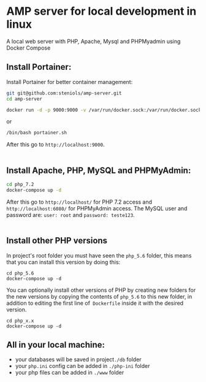 # AMP server for local development in linux

A local web server with PHP, Apache, Mysql and PHPMyadmin using Docker Compose

## Install Portainer:

Install Portainer for better container management:

```bash
git git@github.com:steniols/amp-server.git
cd amp-server
```
```bash
docker run -d -p 9000:9000 -v /var/run/docker.sock:/var/run/docker.sock portainer/portainer
```
or
```bash
/bin/bash portainer.sh
```
After this go to `http://localhost:9000`.
<br/>
<br/>

## Install Apache, PHP, MySQL and PHPMyAdmin:

```bash
cd php_7.2
docker-compose up -d
```
After this go to `http://localhost/` for PHP 7.2 access and `http://localhost:6080/` for PHPMyAdmin access. 
The MySQL user and password are: `user: root` and `password: teste123`.
<br/>
<br/>

## Install other PHP versions

In project's root folder you must have seen the `php_5.6` folder, this means that you can install this version by doing this:

```
cd php_5.6
docker-compose up -d
```

You can optionally install other versions of PHP by creating new folders for the new versions by copying the contents of `php_5.6` to this new folder, in addition to editing the first line of` Dockerfile` inside it with the desired version.

```
cd php_x.x
docker-compose up -d
```

## All in your local machine:

- your databases will be saved in project`./db` folder
- your `php.ini` config can be added in `./php-ini` folder
- your php files can be added in `./www` folder
